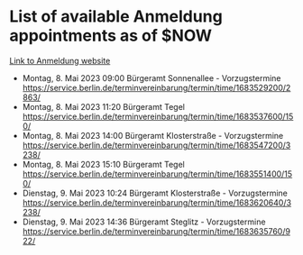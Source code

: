 # List of available Anmeldung appointments as of $NOW
[Link to Anmeldung website](https://service.berlin.de/terminvereinbarung/termin/tag.php?termin=1&anliegen[]=120686&dienstleisterlist=122210,122217,327316,122219,327312,122227,327314,122231,327346,122243,327348,122254,122252,329742,122260,329745,122262,329748,122271,327278,122273,327274,122277,327276,330436,122280,327294,122282,327290,122284,327292,122291,327270,122285,327266,122286,327264,122296,327268,150230,329760,122297,327286,122294,327284,122312,329763,122314,329775,122304,327330,122311,327334,122309,327332,317869,122281,327352,122279,329772,122283,122276,327324,122274,327326,122267,329766,122246,327318,122251,327320,122257,327322,122208,327298,122226,327300&herkunft=http%3A%2F%2Fservice.berlin.de%2Fdienstleistung%2F120686%2F)
- Montag, 8. Mai 2023 09:00 Bürgeramt Sonnenallee - Vorzugstermine https://service.berlin.de/terminvereinbarung/termin/time/1683529200/2863/
- Montag, 8. Mai 2023 11:20 Bürgeramt Tegel https://service.berlin.de/terminvereinbarung/termin/time/1683537600/150/
- Montag, 8. Mai 2023 14:00 Bürgeramt Klosterstraße - Vorzugstermine https://service.berlin.de/terminvereinbarung/termin/time/1683547200/3238/
- Montag, 8. Mai 2023 15:10 Bürgeramt Tegel https://service.berlin.de/terminvereinbarung/termin/time/1683551400/150/
- Dienstag, 9. Mai 2023 10:24 Bürgeramt Klosterstraße - Vorzugstermine https://service.berlin.de/terminvereinbarung/termin/time/1683620640/3238/
- Dienstag, 9. Mai 2023 14:36 Bürgeramt Steglitz - Vorzugstermine https://service.berlin.de/terminvereinbarung/termin/time/1683635760/922/
